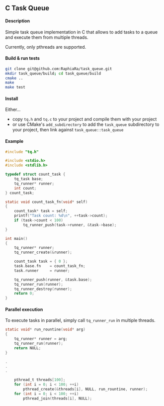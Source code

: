 ## C Task Queue

#### Description

Simple task queue implementation in C that allows to add tasks to a queue and execute them from multiple threads.

Currently, only pthreads are supported.

#### Build & run tests

```sh
git clone git@github.com:RaphiaRa/task_queue.git
mkdir task_queue/build; cd task_queue/build
cmake ..
make
make test
```

#### Install

Either...
- copy `tq.h` and `tq.c` to your project and compile them with your project
- or use CMake's `add_subdirectory` to add the `task_queue` subdirectory to your project, then link against `task_queue::task_queue`


#### Example

```c
#include "tq.h"

#include <stdio.h>
#include <stdlib.h>

typedef struct count_task {
    tq_task base;
    tq_runner* runner;
    int count;
} count_task;

static void count_task_fn(void* self)
{
    count_task* task = self;
    printf("Task count: %d\n", ++task->count);
    if (task->count < 100)
        tq_runner_push(task->runner, &task->base);
}

int main()
{
    tq_runner* runner;
    tq_runner_create(&runner);

    count_task task = { 0 };
    task.base.fn    = count_task_fn;
    task.runner     = runner;

    tq_runner_push(runner, &task.base);
    tq_runner_run(runner);
    tq_runner_destroy(runner);
    return 0;
}

```

#### Parallel execution

To execute tasks in parallel, simply call `tq_runner_run` in multiple threads.

```c
static void* run_rountine(void* arg)
{
    tq_runner* runner = arg;
    tq_runner_run(runner);
    return NULL;
}

.
.
.

    pthread_t threads[100];
    for (int i = 0; i < 100; ++i)
        pthread_create(&threads[i], NULL, run_rountine, runner);
    for (int i = 0; i < 100; ++i)
        pthread_join(threads[i], NULL);
```
